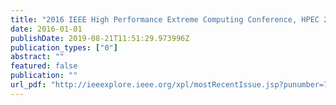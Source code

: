 ```yaml
---
title: "2016 IEEE High Performance Extreme Computing Conference, HPEC 2016, Waltham, MA, USA, September 13-15, 2016"
date: 2016-01-01
publishDate: 2019-08-21T11:51:29.973996Z
publication_types: ["0"]
abstract: ""
featured: false
publication: ""
url_pdf: "http://ieeexplore.ieee.org/xpl/mostRecentIssue.jsp?punumber=7748303"
---
```


